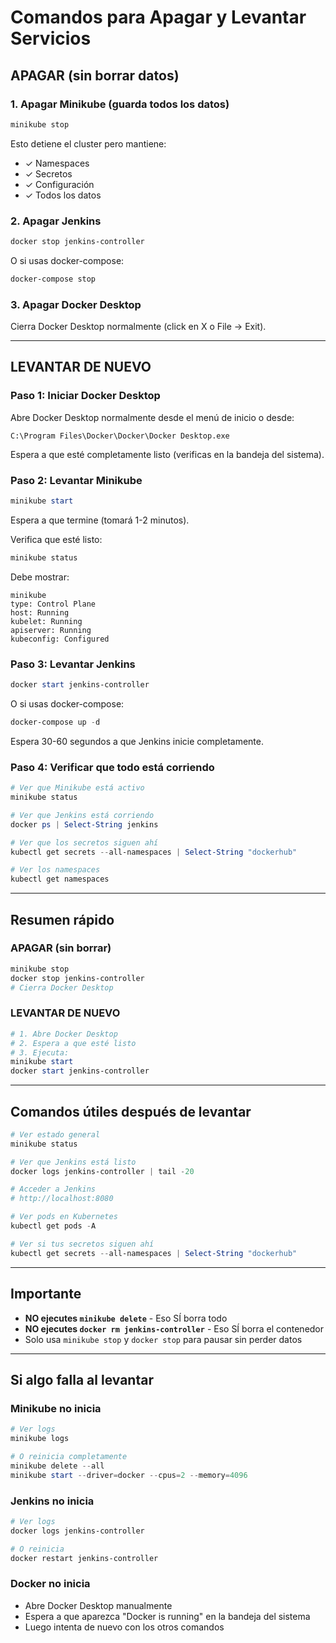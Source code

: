 # Comandos para Apagar y Levantar Servicios

## APAGAR (sin borrar datos)

### 1. Apagar Minikube (guarda todos los datos)

```powershell
minikube stop
```

Esto detiene el cluster pero mantiene:
- ✓ Namespaces
- ✓ Secretos
- ✓ Configuración
- ✓ Todos los datos

### 2. Apagar Jenkins

```powershell
docker stop jenkins-controller
```

O si usas docker-compose:

```powershell
docker-compose stop
```

### 3. Apagar Docker Desktop

Cierra Docker Desktop normalmente (click en X o File → Exit).

---

## LEVANTAR DE NUEVO

### Paso 1: Iniciar Docker Desktop

Abre Docker Desktop normalmente desde el menú de inicio o desde:
```
C:\Program Files\Docker\Docker\Docker Desktop.exe
```

Espera a que esté completamente listo (verificas en la bandeja del sistema).

### Paso 2: Levantar Minikube

```powershell
minikube start
```

Espera a que termine (tomará 1-2 minutos).

Verifica que esté listo:
```powershell
minikube status
```

Debe mostrar:
```
minikube
type: Control Plane
host: Running
kubelet: Running
apiserver: Running
kubeconfig: Configured
```

### Paso 3: Levantar Jenkins

```powershell
docker start jenkins-controller
```

O si usas docker-compose:

```powershell
docker-compose up -d
```

Espera 30-60 segundos a que Jenkins inicie completamente.

### Paso 4: Verificar que todo está corriendo

```powershell
# Ver que Minikube está activo
minikube status

# Ver que Jenkins está corriendo
docker ps | Select-String jenkins

# Ver que los secretos siguen ahí
kubectl get secrets --all-namespaces | Select-String "dockerhub"

# Ver los namespaces
kubectl get namespaces
```

---

## Resumen rápido

### APAGAR (sin borrar)
```powershell
minikube stop
docker stop jenkins-controller
# Cierra Docker Desktop
```

### LEVANTAR DE NUEVO
```powershell
# 1. Abre Docker Desktop
# 2. Espera a que esté listo
# 3. Ejecuta:
minikube start
docker start jenkins-controller
```

---

## Comandos útiles después de levantar

```powershell
# Ver estado general
minikube status

# Ver que Jenkins está listo
docker logs jenkins-controller | tail -20

# Acceder a Jenkins
# http://localhost:8080

# Ver pods en Kubernetes
kubectl get pods -A

# Ver si tus secretos siguen ahí
kubectl get secrets --all-namespaces | Select-String "dockerhub"
```

---

## Importante

- **NO ejecutes `minikube delete`** - Eso SÍ borra todo
- **NO ejecutes `docker rm jenkins-controller`** - Eso SÍ borra el contenedor
- Solo usa `minikube stop` y `docker stop` para pausar sin perder datos

---

## Si algo falla al levantar

### Minikube no inicia

```powershell
# Ver logs
minikube logs

# O reinicia completamente
minikube delete --all
minikube start --driver=docker --cpus=2 --memory=4096
```

### Jenkins no inicia

```powershell
# Ver logs
docker logs jenkins-controller

# O reinicia
docker restart jenkins-controller
```

### Docker no inicia

- Abre Docker Desktop manualmente
- Espera a que aparezca "Docker is running" en la bandeja del sistema
- Luego intenta de nuevo con los otros comandos